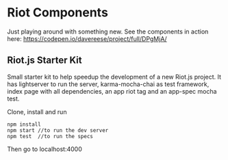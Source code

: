 # Riot Components
Just playing around with something new. See the components in action here: https://codepen.io/davereese/project/full/DPgMjA/

## Riot.js Starter Kit
Small starter kit to help speedup the development of a new Riot.js project.
It has lightserver to run the server, karma-mocha-chai as test framework,
index page with all dependencies, an app riot tag and an app-spec mocha test.


Clone, install and run
```
npm install
npm start //to run the dev server
npm test  //to run the specs
```

Then go to localhost:4000
